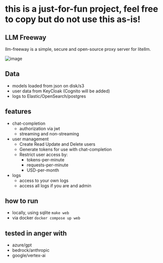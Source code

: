 # this is a just-for-fun project, feel free to copy but do not use this as-is!

## LLM Freeway

llm-freeway is a simple, secure and open-source proxy server for litellm.

![image](https://github.com/user-attachments/assets/74f1cfdc-5ace-4f61-b720-f21b5a316288)

## Data

* models loaded from json on disk/s3
* user data from KeyCloak (Cognito will be added)
* logs to Elastic/OpenSearch/postgres


## features

* chat-completion
  * authorization via jwt
  * streaming and non-streaming
* user management
  * Create Read Update and Delete users
  * Generate tokens for use with chat-completion 
  * Restrict user access by:
    * tokens-per-minute
    * requests-per-minute
    * USD-per-month
* logs
  * access to your own logs
  * access all logs if you are and admin


## how to run

* locally, using sqlite `make web`
* via docker `docker compose up web`


## tested in anger with

* azure/gpt
* bedrock/anthropic
* google/vertex-ai 
